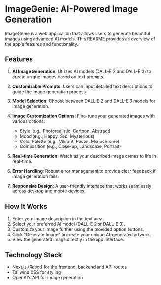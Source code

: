 # ImageGenie: AI-Powered Image Generation

ImageGenie is a web application that allows users to generate beautiful images using advanced AI models. This README provides an overview of the app's features and functionality.

## Features

1. **AI Image Generation**: Utilizes AI models (DALL-E 2 and DALL-E 3) to create unique images based on text prompts.

2. **Customizable Prompts**: Users can input detailed text descriptions to guide the image generation process.

3. **Model Selection**: Choose between DALL-E 2 and DALL-E 3 models for image generation.

4. **Image Customization Options**: Fine-tune your generated images with various options:
   - Style (e.g., Photorealistic, Cartoon, Abstract)
   - Mood (e.g., Happy, Sad, Mysterious)
   - Color Palette (e.g., Vibrant, Pastel, Monochrome)
   - Composition (e.g., Close-up, Landscape, Portrait)

5. **Real-time Generation**: Watch as your described image comes to life in real-time.

6. **Error Handling**: Robust error management to provide clear feedback if image generation fails.

7. **Responsive Design**: A user-friendly interface that works seamlessly across desktop and mobile devices.

## How It Works

1. Enter your image description in the text area.
2. Select your preferred AI model (DALL-E 2 or DALL-E 3).
3. Customize your image further using the provided option buttons.
4. Click "Generate Image" to create your unique AI-generated artwork.
5. View the generated image directly in the app interface.

## Technology Stack

- Next.js (React) for the frontend, backend and API routes
- Tailwind CSS for styling
- OpenAI's API for image generation 


